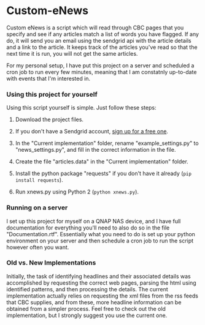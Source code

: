# Custom-eNews

Custom eNews is a script which will read through CBC pages that you specify and see if any articles match a list of words you have flagged. If any do, it will send you an email using the sendgrid api with the article details and a link to the article. It keeps track of the articles you've read so that the next time it is run, you will not get the same articles.

For my personal setup, I have put this project on a server and scheduled a cron job to run every few minutes, meaning that I am constatnly up-to-date with events that I'm interested in.



### Using this project for yourself
Using this script yourself is simple. Just follow these steps:

1. Download the project files.

2. If you don't have a Sendgrid account, [sign up for a free one](https://sendgrid.com/user/signup).

3. In the "Current implementation" folder, rename "example_settings.py" to "news_settings.py", and fill in the correct information in the file.

4. Create the file "articles.data" in the "Current implementation" folder.

5. Install the python package "requests" if you don't have it already (`pip install requests`).

6. Run xnews.py using Python 2 (`python xnews.py`).



### Running on a server
I set up this project for myself on a QNAP NAS device, and I have full documentation for everything you'll need to also do so in the file "Documentation.rtf". Essentially what you need to do is set up your python environment on your server and then schedule a cron job to run the script however often you want.



### Old vs. New Implementations
Initially, the task of identifying headlines and their associated details was accomplished by requesting the correct web pages, parsing the html using identified patterns, and then processing the details. The current implementation actually relies on requesting the xml files from the rss feeds that CBC supplies, and from these, more headline information can be obtained from a simpler process. Feel free to check out the old implementation, but I strongly suggest you use the current one.
